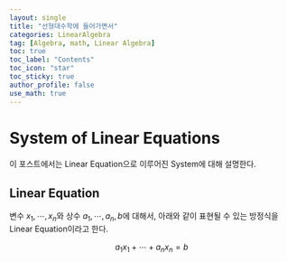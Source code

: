 ```yaml
---
layout: single
title: "선형대수학에 들어가면서"
categories: LinearAlgebra
tag: [Algebra, math, Linear Algebra]
toc: true
toc_label: "Contents"
toc_icon: "star"
toc_sticky: true
author_profile: false
use_math: true
---
```


# System of Linear Equations

이 포스트에서는 Linear Equation으로 이루어진 System에 대해 설명한다.

## Linear Equation

변수 $x_1, \cdots, x_n$와 상수 $a_1, \cdots, a_n, b$에 대해서, 아래와 같이 표현될 수 있는 방정식을 Linear Equation이라고 한다.


$$
a_1x_1+\cdots+a_nx_n=b
$$

